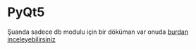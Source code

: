 # PyQt5

Şuanda sadece db modulu için bir döküman var onuda [burdan inceleyebilirsiniz](https://github.com/MaviTm/PyQt5/wiki/Db-modulu)
